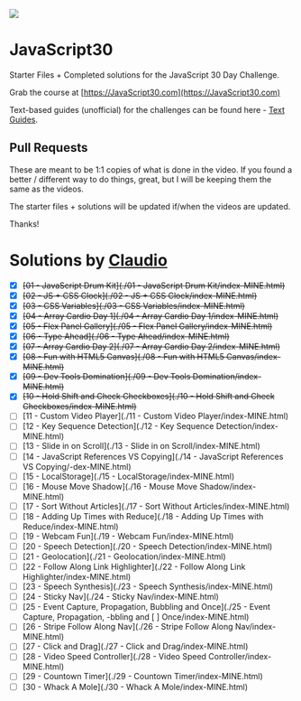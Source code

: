 ![](https://javascript30.com/images/JS3-social-share.png)

# JavaScript30

Starter Files + Completed solutions for the JavaScript 30 Day Challenge. 

Grab the course at [https://JavaScript30.com](https://JavaScript30.com)

Text-based guides (unofficial) for the challenges can be found here - [Text Guides](https://github.com/nitishdayal/JavaScript30).

## Pull Requests

These are meant to be 1:1 copies of what is done in the video. If you found a better / different way to do things, great, but I will be keeping them the same as the videos. 

The starter files + solutions will be updated if/when the videos are updated. 

Thanks!

# Solutions by [Claudio](https://github.com/claudiopro)

- [x] ~~[01 - JavaScript Drum Kit](./01 - JavaScript Drum Kit/index-MINE.html)~~
- [x] ~~[02 - JS + CSS Clock](./02 - JS + CSS Clock/index-MINE.html)~~
- [x] ~~[03 - CSS Variables](./03 - CSS Variables/index-MINE.html)~~
- [x] ~~[04 - Array Cardio Day 1](./04 - Array Cardio Day 1/index-MINE.html)~~
- [x] ~~[05 - Flex Panel Gallery](./05 - Flex Panel Gallery/index-MINE.html)~~
- [x] ~~[06 - Type Ahead](./06 - Type Ahead/index-MINE.html)~~
- [x] ~~[07 - Array Cardio Day 2](./07 - Array Cardio Day 2/index-MINE.html)~~
- [x] ~~[08 - Fun with HTML5 Canvas](./08 - Fun with HTML5 Canvas/index-MINE.html)~~
- [x] ~~[09 - Dev Tools Domination](./09 - Dev Tools Domination/index-MINE.html)~~
- [x] ~~[10 - Hold Shift and Check Checkboxes](./10 - Hold Shift and Check Checkboxes/index-MINE.html)~~
- [ ] [11 - Custom Video Player](./11 - Custom Video Player/index-MINE.html)
- [ ] [12 - Key Sequence Detection](./12 - Key Sequence Detection/index-MINE.html)
- [ ] [13 - Slide in on Scroll](./13 - Slide in on Scroll/index-MINE.html)
- [ ] [14 - JavaScript References VS Copying](./14 - JavaScript References VS Copying/-dex-MINE.html)
- [ ] [15 - LocalStorage](./15 - LocalStorage/index-MINE.html)
- [ ] [16 - Mouse Move Shadow](./16 - Mouse Move Shadow/index-MINE.html)
- [ ] [17 - Sort Without Articles](./17 - Sort Without Articles/index-MINE.html)
- [ ] [18 - Adding Up Times with Reduce](./18 - Adding Up Times with Reduce/index-MINE.html)
- [ ] [19 - Webcam Fun](./19 - Webcam Fun/index-MINE.html)
- [ ] [20 - Speech Detection](./20 - Speech Detection/index-MINE.html)
- [ ] [21 - Geolocation](./21 - Geolocation/index-MINE.html)
- [ ] [22 - Follow Along Link Highlighter](./22 - Follow Along Link Highlighter/index-MINE.html)
- [ ] [23 - Speech Synthesis](./23 - Speech Synthesis/index-MINE.html)
- [ ] [24 - Sticky Nav](./24 - Sticky Nav/index-MINE.html)
- [ ] [25 - Event Capture, Propagation, Bubbling and Once](./25 - Event Capture, Propagation, -bbling and [ ] Once/index-MINE.html)
- [ ] [26 - Stripe Follow Along Nav](./26 - Stripe Follow Along Nav/index-MINE.html)
- [ ] [27 - Click and Drag](./27 - Click and Drag/index-MINE.html)
- [ ] [28 - Video Speed Controller](./28 - Video Speed Controller/index-MINE.html)
- [ ] [29 - Countown Timer](./29 - Countown Timer/index-MINE.html)
- [ ] [30 - Whack A Mole](./30 - Whack A Mole/index-MINE.html)
